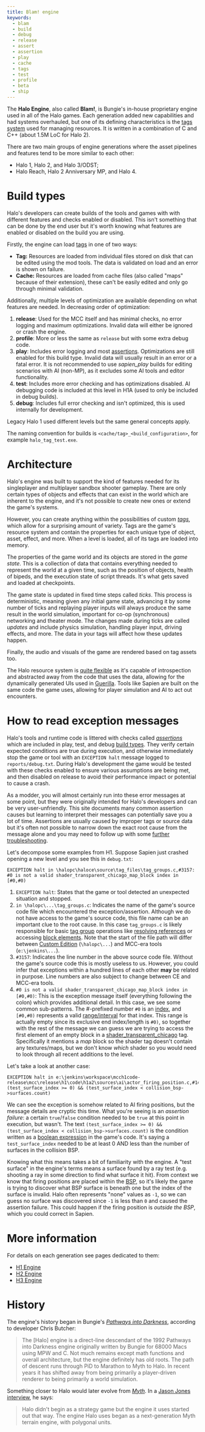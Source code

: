 ```yaml
---
title: Blam! engine
keywords:
  - blam
  - build
  - debug
  - release
  - assert
  - assertion
  - play
  - cache
  - tags
  - test
  - profile
  - beta
  - ship
---
```

The **Halo Engine**, also called **Blam!**, is Bungie's in-house proprietary engine used in all of the Halo games. Each generation added new capabilities and had systems overhauled, but one of its defining characteristics is the [tags system](~tags) used for managing resources. It is written in a combination of C and C++ (about 1.5M LoC for Halo 2).

There are two main groups of engine generations where the asset pipelines and features tend to be more similar to each other:

* Halo 1, Halo 2, and Halo 3/ODST;
* Halo Reach, Halo 2 Anniversary MP, and Halo 4.

# Build types
Halo's developers can create builds of the tools and games with with different features and checks enabled or disabled. This isn't something that can be done by the end user but it's worth knowing what features are enabled or disabled on the build you are using.

Firstly, the engine can load [tags](~) in one of two ways:

* **Tag:** Resources are loaded from individual files stored on disk that can be edited using the mod tools. The data is validated on load and an error is shown on failure.
* **Cache:** Resources are loaded from cache files (also called "maps" because of their extension), these can't be easily edited and only go through minimal validation.

Additionally, multiple levels of optimization are available depending on what features are needed. In decreasing order of optimization:

1. **release**: Used for the MCC itself and has minimal checks, no error logging and maximum optimizations. Invalid data will either be ignored or crash the engine.
2. **profile**: More or less the same as `release` but with some extra debug code.
3. **play**: Includes error logging and most [assertions](#how-to-read-exception-messages). Optimizations are still enabled for this build type. Invalid data will usually result in an error or a fatal error. It is not recommended to use _sapien_play_ builds for editing scenarios with AI (non-MP), as it excludes some AI tools and editor functionality.
4. **test**: Includes more error checking and has optimizations disabled. AI debugging code is included at this level in H1A (used to only be included in debug builds).
5. **debug**: Includes full error checking and isn't optimized, this is used internally for development.

Legacy Halo 1 used different levels but the same general concepts apply.

The naming convention for builds is `<cache/tag>_<build_configuration>`, for example `halo_tag_test.exe`.


# Architecture
Halo's engine was built to support the kind of features needed for its singleplayer and multiplayer sandbox shooter gameplay. There are only certain types of objects and effects that can exist in the world which are inherent to the engine, and it's not possible to create new ones or extend the game's systems.

However, you can create anything within the possibilities of custom [_tags_](~), which allow for a surprising amount of variety. Tags are the game's resource system and contain the properties for each unique type of object, asset, effect, and more. When a level is loaded, all of its tags are loaded into memory.

The properties of the game world and its objects are stored in the _game state_. This is a collection of data that contains everything needed to represent the world at a given time, such as the position of objects, health of bipeds, and the execution state of script threads. It's what gets saved and loaded at checkpoints.

The game state is updated in fixed time steps called _ticks_. This process is deterministic, meaning given any initial game state, advancing it by some number of ticks and replaying player inputs will always produce the same result in the world simulation, important for co-op (synchronous) networking and theater mode. The changes made during ticks are called _updates_ and include physics simulation, handling player input, driving effects, and more. The data in your tags will affect how these updates happen.

Finally, the audio and visuals of the game are rendered based on tag assets too.

The Halo resource system is [quite flexible](http://nikon.bungie.org/misc/gdc2005_mnoguchi/) as it's capable of introspection and abstracted away from the code that uses the data, allowing for the dynamically generated UIs used in [Guerilla](~h1-guerilla). Tools like Sapien are built on the same code the game uses, allowing for player simulation and AI to act out encounters.

# How to read exception messages
Halo's tools and runtime code is littered with checks called [_assertions_](https://en.wikipedia.org/wiki/Assertion_(software_development)) which are included in play, test, and debug [build types](#build-types). They verify certain expected conditions are true during execution, and otherwise immediately stop the game or tool with an `EXCEPTION halt` message logged to `reports/debug.txt`. During Halo's development the game would be tested with these checks enabled to ensure various assumptions are being met, and then disabled on release to avoid their performance impact or potential to cause a crash.

As a modder, you will almost certainly run into these error messages at some point, but they were originally intended for Halo's developers and can be very user-unfriendly. This site documents many common assertion causes but learning to interpret their messages can potentially save you a lot of time. Assertions are usually caused by improper tags or source data but it's often not possible to narrow down the exact root cause from the message alone and you may need to follow up with some [further troubleshooting](~help#troubleshooting-issues).

Let's decompose some examples from H1. Suppose Sapien just crashed opening a new level and you see this in `debug.txt`:

```
EXCEPTION halt in \halopc\haloce\source\tag_files\tag_groups.c,#3157: #0 is not a valid shader_transparent_chicago_map_block index in [#0,#0)
```

1. `EXCEPTION halt`: States that the game or tool detected an unexpected situation and stopped.
2. `in \halopc\...\tag_groups.c`: Indicates the name of the game's source code file which encountered the exception/assertion. Although we do not have access to the game's source code, this file name can be an important clue to the root cause. In this case `tag_groups.c` is likely responsible for basic [tag group](~tags#tag-groups) operations like [resolving references](~tags#tag-paths-and-references) or accessing [block elements](~tags#blocks-and-elements). Note that the start of the file path will differ between [Custom Edition](~custom-edition) (`\halopc\...`) and MCC-era tools (`e:\jenkins\...`).
3. `#3157`: Indicates the line number in the above source code file. Without the game's source code this is mostly useless to us. However, you could infer that exceptions within a hundred lines of each other **may** be related in purpose. Line numbers are also subject to change between CE and MCC-era tools.
4. `#0 is not a valid shader_transparent_chicago_map_block index in [#0,#0)`: This is the exception message itself (everything following the colon) which provides additional detail. In this case, we see some common sub-patterns. The #-prefixed number `#0` is an [index](~tags#blocks-and-elements), and `[#0,#0)` represents a valid [range/interval](https://en.wikipedia.org/wiki/Interval_(mathematics)) for that index. This range is actually empty since its exclusive end index/length is `#0)`, so together with the rest of the message we can guess we are trying to access the first element of an empty block in a [shader_transparent_chicago](~) tag. Specifically it mentions a _map_ block so the shader tag doesn't contain any textures/maps, but we don't know _which_ shader so you would need to look through all recent additions to the level.

Let's take a look at another case:

```
EXCEPTION halt in e:\jenkins\workspace\mcch1code-release\mcc\release\h1\code\h1a2\sources\ai\actor_firing_position.c,#1431: (test_surface_index >= 0) && (test_surface_index < collision_bsp->surfaces.count)
```

We can see the exception is somehow related to AI firing positions, but the message details are cryptic this time. What you're seeing is an _assertion failure_: a certain `true`/`false` condition needed to be `true` at this point in execution, but wasn't. The text `(test_surface_index >= 0) && (test_surface_index < collision_bsp->surfaces.count)` is the condition written as a [boolean expression](https://en.wikipedia.org/wiki/Boolean_expression) in the game's code. It's saying a `test_surface_index` needed to be at least 0 AND less than the number of surfaces in the collision BSP.

Knowing what this means takes a bit of familiarity with the engine. A "test surface" in the engine's terms means a surface found by a ray test (e.g. shooting a ray in some direction to find what surface it hit). From context we know that firing positions are placed within the [BSP](~h1/tags/scenario_structure_bsp), so it's likely the game is trying to discover what BSP surface is beneath one but the index of the surface is invalid. Halo often represents "none" values as `-1`, so we can guess no surface was discovered since `-1` is less than `0` and caused the assertion failure. This could happen if the firing position is _outside the BSP_, which you could correct in Sapien.

# More information
For details on each generation see pages dedicated to them:
- [H1 Engine](~h1/engine)
- [H2 Engine](~h2/engine)
- [H3 Engine](~h3/engine)

# History
The engine's history began in Bungie's [_Pathways into Darkness_][pid], according to developer Chris Butcher:

> The \[Halo\] engine is a direct-line descendant of the 1992 Pathways into Darkness engine originally written by Bungie for 68000 Macs using MPW and C. Not much remains except math functions and overall architecture, but the engine definitely has old roots. The path of descent runs through PiD to Marathon to Myth to Halo. In recent years it has shifted away from being primarily a player-driven renderer to being primarily a world simulation.

Something closer to Halo would later evolve from [_Myth_][myth]. In a [Jason Jones interview][jones-interview], he says:

> Halo didn't begin as a strategy game but the engine it uses started out that way. The engine Halo uses began as a next-generation Myth terrain engine, with polygonal units.

[jones-interview]: https://web.archive.org/web/20000815110240/http://www.insidemacgames.com/features/99/jones/jones.shtml
[myth]: https://en.wikipedia.org/wiki/Myth_(series)
[pid]: https://en.wikipedia.org/wiki/Pathways_into_Darkness